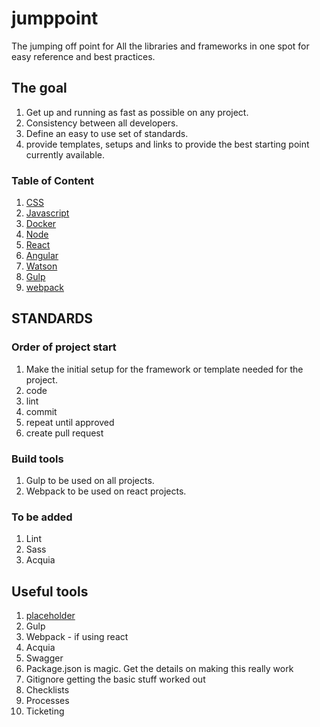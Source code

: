 # jumppoint
The jumping off point for All the libraries and frameworks in one spot for easy reference and best practices. 

## The goal 
1. Get up and running as fast as possible on any project.
2. Consistency between all developers.
3. Define an easy to use set of standards.
4. provide templates, setups and links to provide the best 
   starting point currently available.

### Table of Content

1. [CSS](css.md)
1. [Javascript](javascript.md)
1. [Docker](docker.md)
1. [Node](node.md)
1. [React](react.md)
1. [Angular](angular.md)
1. [Watson](watson.md)
1. [Gulp](gulp.md)
1. [webpack](webpack.md)



## STANDARDS

### Order of project start
1. Make the initial setup for the framework or template needed for the project.
2. code
3. lint
4. commit
5. repeat until approved
6. create pull request

### Build tools
1. Gulp to be used on all projects.
2. Webpack to be used on react projects.

### To be added

1. Lint
2. Sass
5. Acquia

## Useful tools
1. [placeholder](https://placeholder.com/)
3. Gulp
4. Webpack - if using react
5. Acquia 
6. Swagger
7. Package.json is magic. Get the details on making this really work
8. Gitignore getting the basic stuff worked out
9. Checklists
1. Processes
2. Ticketing

